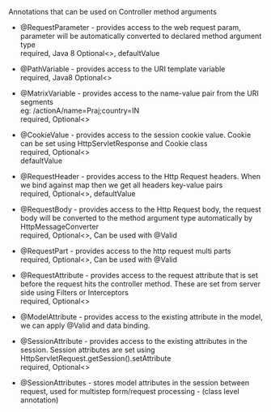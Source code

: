 Annotations that can be used on Controller method arguments

* @RequestParameter - provides access to the web request param, parameter will be automatically converted to declared method argument type\
                        required, Java 8 Optional<>, defaultValue

* @PathVariable - provides access to the URI template variable\
                    required, Java8 Optional<>

* @MatrixVariable - provides access to the name-value pair from the URI segments\
                    eg: /actionA/name=Praj;country=IN\
                    required, Optional<>

* @CookieValue - provides access to the session cookie value. Cookie can be set using HttpServletResponse and Cookie class\
                    required, Optional<>\
                    defaultValue

* @RequestHeader - provides access to the Http Request headers. When we bind against map then we get all headers key-value pairs\
                    required, Optional<>, defaultValue

* @RequestBody - provides access to the Http Request body, the request body will be converted to the method argument type automatically by HttpMessageConverter\
                    required, Optional<>, Can be used with @Valid

* @RequestPart - provides access to the http request multi parts\
                    required, Optional<>, Can be used with @Valid

* @RequestAttribute - provides access to the request attribute that is set before the request hits the controller method. These are set from server side using Filters or Interceptors\
                        required, Optional<>

* @ModelAttribute - provides access to the existing attribute in the model, we can apply @Valid and data binding.

* @SessionAttribute - provides access to the existing attributes in the session. Session attributes are set using HttpServletRequest.getSession().setAttribute\
                        required, Optional<>

* @SessionAttributes - stores model attributes in the session between request, used for multistep form/request processing - (class level annotation)
